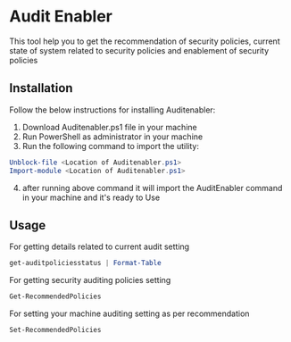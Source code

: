 # Audit Enabler
This tool help you to get the recommendation of security policies, current state of system related to security policies and enablement of security policies
## Installation
Follow the below instructions for installing Auditenabler:
1. Download Auditenabler.ps1 file in your machine
2. Run PowerShell as administrator in your machine
3. Run the following command to import the utility:
```Powershell
Unblock-file <Location of Auditenabler.ps1>
Import-module <Location of Auditenabler.ps1>
```
4. after running above command it will import the AuditEnabler command in your machine and it's ready to Use
## Usage
For getting details related to current audit setting
```Powershell
get-auditpoliciesstatus | Format-Table
```
For getting security auditing policies setting
```Powershell
Get-RecommendedPolicies
```
For setting your machine auditing setting as per recommendation
```Powershell
Set-RecommendedPolicies
```
